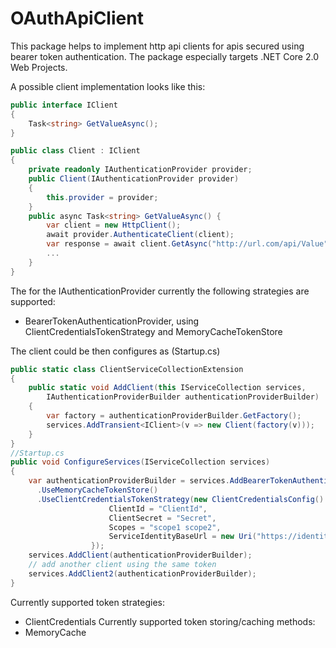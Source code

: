 #  OAuthApiClient
This package helps to implement http api clients for apis secured using bearer token authentication.
The package especially targets .NET Core 2.0 Web Projects.

A possible client implementation looks like this:
~~~c#
public interface IClient
{
    Task<string> GetValueAsync();
}

public class Client : IClient
{
    private readonly IAuthenticationProvider provider;
    public Client(IAuthenticationProvider provider)
    {
        this.provider = provider;
    }
    public async Task<string> GetValueAsync() {
        var client = new HttpClient();
        await provider.AuthenticateClient(client);
        var response = await client.GetAsync("http://url.com/api/Value");
        ...
    }
}
~~~

The for the IAuthenticationProvider currently the following strategies are supported:
* BearerTokenAuthenticationProvider, using ClientCredentialsTokenStrategy and MemoryCacheTokenStore

The client could be then configures as (Startup.cs)
~~~c#
public static class ClientServiceCollectionExtension
{
    public static void AddClient(this IServiceCollection services,
        IAuthenticationProviderBuilder authenticationProviderBuilder)
    {
        var factory = authenticationProviderBuilder.GetFactory();
        services.AddTransient<IClient>(v => new Client(factory(v)));
    }
}
//Startup.cs
public void ConfigureServices(IServiceCollection services)
{
    var authenticationProviderBuilder = services.AddBearerTokenAuthenticationProvider("clientBearerToken")
      .UseMemoryCacheTokenStore()
      .UseClientCredentialsTokenStrategy(new ClientCredentialsConfig() {
                      ClientId = "ClientId",
                      ClientSecret = "Secret",
                      Scopes = "scope1 scope2",
                      ServiceIdentityBaseUrl = new Uri("https://identityserver.url")
                  });
    services.AddClient(authenticationProviderBuilder);
    // add another client using the same token
    services.AddClient2(authenticationProviderBuilder);
}
~~~

Currently supported token strategies:
* ClientCredentials
Currently supported token storing/caching methods:
* MemoryCache

